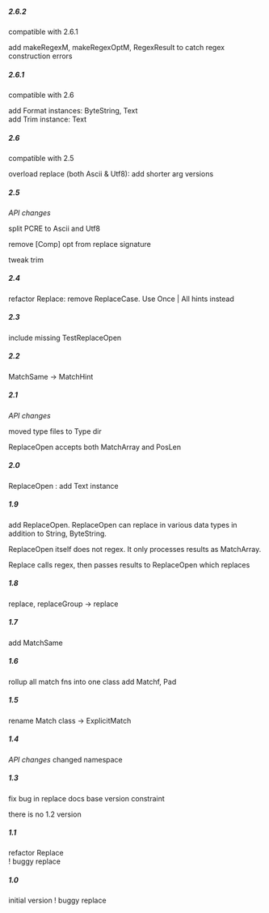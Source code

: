 #####   2.6.2
  compatible with 2.6.1
  
  add makeRegexM, makeRegexOptM, RegexResult to catch regex construction errors

#####   2.6.1
  compatible with 2.6
  
  add Format instances: ByteString, Text   
  add Trim instance: Text   
    

#####   2.6
  compatible with 2.5   
  
  overload replace (both Ascii & Utf8): add shorter arg versions  

#####   2.5
  *API changes*

  split PCRE to Ascii and Utf8

  remove \[Comp\] opt from replace signature   

  tweak trim  

#####   2.4
  refactor Replace: remove ReplaceCase. Use Once | All hints instead  
 
#####   2.3 
  include missing TestReplaceOpen 
    
#####   2.2 
  MatchSame -> MatchHint    

#####   2.1 
  *API changes*

  moved type files to Type dir   

  ReplaceOpen accepts both MatchArray and PosLen
    
#####   2.0 
  ReplaceOpen : add Text instance
    
#####   1.9 
  add ReplaceOpen. ReplaceOpen can replace in various data types in addition to String, ByteString. 

  ReplaceOpen itself does not regex. It only processes results as MatchArray. 

  Replace calls regex, then passes results to ReplaceOpen which replaces
    
#####   1.8 
  replace, replaceGroup -> replace

#####   1.7 
  add MatchSame

#####   1.6
  rollup all match fns into one class
  add Matchf, Pad

#####   1.5
  rename Match class -> ExplicitMatch

#####   1.4
  *API changes*
  changed namespace                                         

#####   1.3
  fix bug in replace
  docs
  base version constraint
  
    
there is no 1.2 version
  
#####   1.1
  refactor Replace  
  ! buggy replace

#####   1.0
  initial version 
  ! buggy replace         